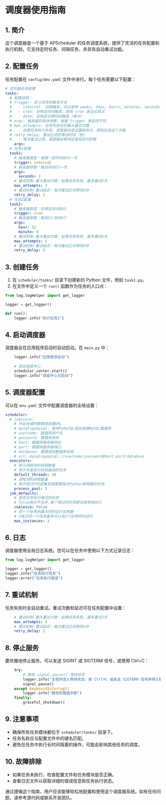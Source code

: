 # 调度器使用指南

## 1. 简介

这个调度器是一个基于 APScheduler 的任务调度系统，提供了灵活的任务配置和执行机制。它支持定时任务、间隔任务，并具有自动重试功能。

## 2. 配置任务

任务配置在 `config/dev.yaml` 文件中进行。每个任务需要以下配置：


```9:44:config/dev.yaml
# 定时器任务配置
tasks:
  # 配置说明：
  # trigger: 定义任务的触发方式
  #   - interval: 间隔触发，可以使用 weeks, days, hours, minutes, seconds 等参数
  #   - cron: 在特定时间触发，使用 cron 表达式格式
  #   - date: 在指定日期时间触发（单次）
  # args: 触发器的具体参数，根据 trigger 类型而不同
  # max_attempts: 任务失败后的最大重试次数
  #   - 如果任务执行失败，调度器会尝试重新执行，直到达到这个次数
  # retry_delay: 重试之间的等待时间（秒）
  #   - 每次重试之前，调度器会等待这里指定的秒数
    args:
  # 任务1配置
  task1:
    # 触发器类型：每隔一定时间执行一次
    trigger: interval
    # 触发器参数：每10秒执行一次
    args:
      seconds: 1
    # 重试机制-最大重试次数：如果任务失败，最多重试3次
    max_attempts: 3
    # 重试机制-重试延迟：每次重试之间等待2秒
    retry_delay: 2
  # 任务2配置
  task2:
    # 触发器类型：在特定时间执行
    trigger: cron
    # 触发器参数：每天12:00执行
    args:
      hour: 12
      minute: 0
    # 重试机制-最大重试次数：如果任务失败，最多重试5次
    max_attempts: 5
    # 重试机制-重试延迟：每次重试之间等待5秒
    retry_delay: 5
```


## 3. 创建任务

1. 在 `scheduler/tasks/` 目录下创建新的 Python 文件，例如 `task1.py`。
2. 在文件中定义一个 `run()` 函数作为任务的入口点：


```1:6:scheduler/tasks/task1.py
from log.logHelper import get_logger

logger = get_logger()

def run():
    logger.info("执行任务1")
```


## 4. 启动调度器

调度器会在应用程序启动时自动启动。在 `main.py` 中：


```86:90:main.py
    logger.info("应用程序启动")
    
    # 启动调度中心
    scheduler_center.start()
    logger.info("调度中心已启动")
```


## 5. 调度器配置

可以在 `env.yaml` 文件中配置调度器的全局设置：


```41:64:env.yaml
scheduler:
  # jobstore:
    # 作业存储的数据库连接URL
    # mysql+pymysql: 使用PyMySQL驱动连接MySQL数据库
    # username: 数据库用户名
    # password: 数据库密码
    # host: 数据库服务器地址
    # port: 数据库服务器端口
    # database: 要使用的数据库名称
    # url: mysql+pymysql://username:password@host:port/database
  executors:
    # 默认线程池的线程数量
    # 用于并发执行较轻量级的任务
    default_threads: 20
    # 进程池的进程数量
    # 用于执行CPU密集型或需要独立Python解释器的任务
    process_pool: 5
  job_defaults:
    # 是否合并执行错过的任务
    # false表示不合并,每个错过的任务都会被单独执行
    coalesce: false
    # 同一个任务的最大同时运行实例数
    # 3表示同一个任务最多可以有3个实例同时运行
    max_instances: 3
```


## 6. 日志

调度器使用全局日志系统。您可以在任务中使用以下方式记录日志：

```python
from log.logHelper import get_logger

logger = get_logger()
logger.info("任务执行信息")
logger.error("任务执行错误")
```

## 7. 重试机制

任务失败时会自动重试。重试次数和延迟可在任务配置中设置：


```29:32:config/dev.yaml
    # 重试机制-最大重试次数：如果任务失败，最多重试3次
    max_attempts: 3
    # 重试机制-重试延迟：每次重试之间等待2秒
    retry_delay: 2
```


## 8. 停止服务

要优雅地停止服务，可以发送 SIGINT 或 SIGTERM 信号，或使用 Ctrl+C：


```95:102:main.py
    try:
        # 使用 signal.pause() 等待信号
        logger.info("主程序进入等待状态，按 Ctrl+C 或发送 SIGTERM 信号来停止服务")
        signal.pause()
    except KeyboardInterrupt:
        logger.info("接收到键盘中断")
    finally:
        graceful_shutdown()
```


## 9. 注意事项

- 确保所有任务模块都位于 `scheduler/tasks/` 目录下。
- 任务名称应与配置文件中的键名匹配。
- 避免在任务中执行长时间阻塞的操作，可能会影响其他任务的调度。

## 10. 故障排除

- 如果任务未执行，检查配置文件和任务模块是否正确。
- 查看日志文件以获取详细的错误信息和任务执行状态。

通过遵循这个指南，用户应该能够轻松地配置和使用这个调度器系统。如有任何问题，请参考源代码或联系开发团队。